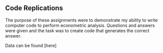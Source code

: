 ## Code Replications

The purpose of these assignments were to demonstrate my ability to write computer code to perform
econometric analysis. Questions and answers were given and the task
was to create code that generates the correct answer.

Data can be found [here]
